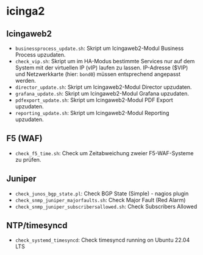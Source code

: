 # icinga2

## Icingaweb2
* ```businessprocess_update.sh```: Skript um Icingaweb2-Modul Business Process upzudaten.
* ```check_vip.sh```: Skript um im HA-Modus bestimmte Services nur auf dem System mit der virtuellen IP (vIP) laufen zu lassen. IP-Adresse ($VIP) und Netzwerkkarte (hier: `bond0`) müssen entsprechend angepasst werden.
* ```director_update.sh```: Skript um Icingaweb2-Modul Director upzudaten.
* ```grafana_update.sh```: Skript um Icingaweb2-Modul Grafana upzudaten.
* ```pdfexport_update.sh```: Skript um Icingaweb2-Modul PDF Export upzudaten.
* ```reporting_update.sh```: Skript um Icingaweb2-Modul Reporting upzudaten.

## F5 (WAF)
* ```check_f5_time.sh```: Check um Zeitabweichung zweier F5-WAF-Systeme zu prüfen.

## Juniper
* ```check_junos_bgp_state.pl```: Check BGP State (Simple) - nagios plugin
* ```check_snmp_juniper_majorfaults.sh```: Check Major Fault (Red Alarm)
* ```check_snmp_juniper_subscribersallowed.sh```: Check Subscribers Allowed

## NTP/timesyncd
* ```check_systemd_timesyncd```: Check timesyncd running on Ubuntu 22.04 LTS
